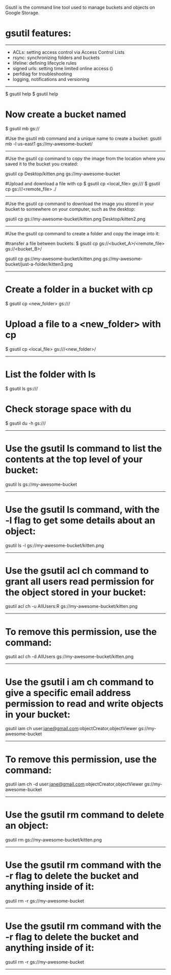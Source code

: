 
Gsutil is the command line tool used to manage buckets and objects on Google Storage.

# gsutil features:

-----------------
- ACLs: setting access control via Access Control Lists
- rsync: synchronizing folders and buckets
- lifeline: defining lifecycle rules
- signed urls: setting time limited online access ()
- perfdiag for troubleshooting
- logging, notifications and versioning

----------------

$ gsutil help
$ gsutil <command> help

# Now create a bucket named <bucketname>

$ gsutil mb gs://<bucketname>

#Use the gsutil mb command and a unique name to create a bucket:
gsutil mb -l us-east1 gs://my-awesome-bucket/


----------------

#Use the gsutil cp command to copy the image from the location where you saved it to the bucket you created:

gsutil cp Desktop/kitten.png gs://my-awesome-bucket

#Upload and download a file with cp
$ gsutil cp <local_file> gs://<bucketname>/
$ gsutil cp  gs://<bucketname>/<remote_file> ./

----------------
#Use the gsutil cp command to download the image you stored in your bucket to somewhere on your computer, such as the desktop:

gsutil cp gs://my-awesome-bucket/kitten.png Desktop/kitten2.png

----------------
#Use the gsutil cp command to create a folder and copy the image into it:

#transfer a file between buckets:
$ gsutil cp  gs://<bucket_A>/<remote_file> gs://<bucket_B>/

gsutil cp gs://my-awesome-bucket/kitten.png gs://my-awesome-bucket/just-a-folder/kitten3.png

----------------

# Create a folder in a bucket with cp
$ gsutil cp <new_folder> gs://<bucketname>/

# Upload a file to a <new_folder> with cp
$ gsutil cp <local_file> gs://<bucketname>/<new_folder>/

----------------
# List the folder with ls
$ gsutil ls gs://<bucketname>/

# Check storage space with du
$ gsutil du -h gs://<bucketname>/

----------------
# Use the gsutil ls command to list the contents at the top level of your bucket:

gsutil ls gs://my-awesome-bucket

----------------
# Use the gsutil ls command, with the -l flag to get some details about an object:

gsutil ls -l gs://my-awesome-bucket/kitten.png

----------------
# Use the gsutil acl ch command to grant all users read permission for the object stored in your bucket:

gsutil acl ch -u AllUsers:R gs://my-awesome-bucket/kitten.png

----------------
# To remove this permission, use the command:

gsutil acl ch -d AllUsers gs://my-awesome-bucket/kitten.png

----------------
# Use the gsutil i am ch command to give a specific email address permission to read and write objects in your bucket:

gsutil iam ch user:jane@gmail.com:objectCreator,objectViewer gs://my-awesome-bucket

----------------
# To remove this permission, use the command:

gsutil iam ch -d user:jane@gmail.com:objectCreator,objectViewer gs://my-awesome-bucket

----------------
# Use the gsutil rm command to delete an object:

gsutil rm gs://my-awesome-bucket/kitten.png

----------------
# Use the gsutil rm command with the -r flag to delete the bucket and anything inside of it:

gsutil rm -r gs://my-awesome-bucket

----------------
# Use the gsutil rm command with the -r flag to delete the bucket and anything inside of it:

gsutil rm -r gs://my-awesome-bucket

----------------






